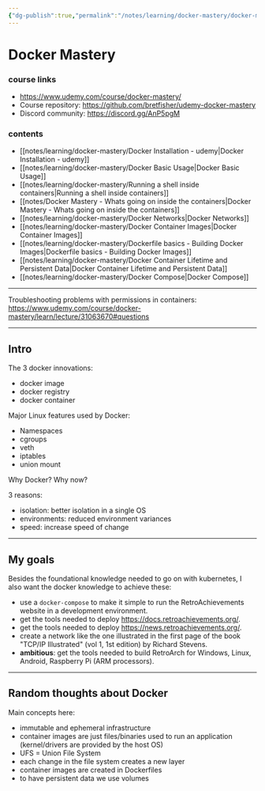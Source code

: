 ```yaml
---
{"dg-publish":true,"permalink":"/notes/learning/docker-mastery/docker-mastery-udemy/","dgHomeLink":true,"dgPassFrontmatter":false,"dgShowBacklinks":true,"dgShowLocalGraph":true}
---
```


# Docker Mastery

### course links

- <https://www.udemy.com/course/docker-mastery/>
- Course repository: <https://github.com/bretfisher/udemy-docker-mastery>
- Discord community: <https://discord.gg/AnP5pgM>


### contents

- [[notes/learning/docker-mastery/Docker Installation - udemy|Docker Installation - udemy]]
- [[notes/learning/docker-mastery/Docker Basic Usage|Docker Basic Usage]]
- [[notes/learning/docker-mastery/Running a shell inside containers|Running a shell inside containers]]
- [[notes/Docker Mastery - Whats going on inside the containers|Docker Mastery - Whats going on inside the containers]]
- [[notes/learning/docker-mastery/Docker Networks|Docker Networks]]
- [[notes/learning/docker-mastery/Docker Container Images|Docker Container Images]]
- [[notes/learning/docker-mastery/Dockerfile basics - Building Docker Images|Dockerfile basics - Building Docker Images]]
- [[notes/learning/docker-mastery/Docker Container Lifetime and Persistent Data|Docker Container Lifetime and Persistent Data]]
- [[notes/learning/docker-mastery/Docker Compose|Docker Compose]]



---

Troubleshooting problems with permissions in containers:
<https://www.udemy.com/course/docker-mastery/learn/lecture/31063670#questions>

---

## Intro

The 3 docker innovations:

- docker image
- docker registry
- docker container


Major Linux features used by Docker:

- Namespaces
- cgroups
- veth
- iptables
- union mount


Why Docker? Why now?

3 reasons:

- isolation: better isolation in a single OS
- environments: reduced environment variances
- speed: increase speed of change



---

## My goals

Besides the foundational knowledge needed to go on with kubernetes, I also want the docker knowledge to achieve these:

- use a `docker-compose` to make it simple to run the RetroAchievements website in a development environment.
- get the tools needed to deploy <https://docs.retroachievements.org/>.
- get the tools needed to deploy <https://news.retroachievements.org/>.
- create a network like the one illustrated in the first page of the book "TCP/IP Illustrated" (vol 1, 1st edition) by Richard Stevens.
- **ambitious**: get the tools needed to build RetroArch for Windows, Linux, Android, Raspberry Pi (ARM processors).

---

## Random thoughts about Docker

Main concepts here:

- immutable and ephemeral infrastructure
- container images are just files/binaries used to run an application (kernel/drivers are provided by the host OS)
- UFS = Union File System
- each change in the file system creates a new layer
- container images are created in Dockerfiles
- to have persistent data we use volumes




